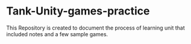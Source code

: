 # Tank-Unity-games-practice
This Repository is created to document the process of learning unit that included notes and a few sample games.

